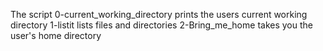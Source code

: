 The script 0-current_working_directory prints the users current working directory
1-listit lists files and directories
2-Bring_me_home takes you the user's home directory
